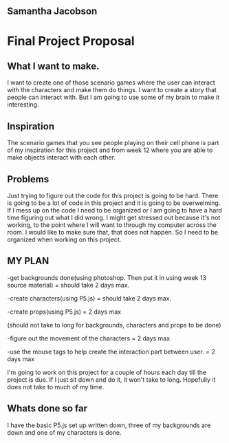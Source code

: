 ## Samantha Jacobson
# Final Project Proposal

## What I want to make.
I want to create one of those scenario games where the user can interact with the characters and make them do things. I want to create a story that people can interact with. But I am going to use some of my brain to make it interesting.

## Inspiration
The scenario games that you see people playing on their cell phone is part of my inspiration for this project and from week 12 where you are able to make objects interact with each other.

## Problems
Just trying to figure out the code for this project is going to be hard. There is going to be a lot of code in this project and it is going to be overwelming. If I mess up on the code I need to be organized or I am going to have a hard time figuring out what I did wrong. I might get stressed out because it's not working, to the point where I will want to through my computer across the room. I would like to make sure that, that does not happen. So I need to be organized when working on this project.

## MY PLAN
-get backgrounds done(using photoshop. Then put it in using week 13 source material) = should take 2 days max.

-create characters(using P5.js) = should take 2 days max.

-create props(using P5.js) = 2 days max

(should not take to long for backgrounds, characters and props to be done)

-figure out the movement of the characters = 2 days max

-use the mouse tags to help create the interaction part between user. = 2 days max

I'm going to work on this project for a couple of hours each day till the project is due. If I just sit down and do it, it won't take to long. Hopefully it does not take to much of my time.

## Whats done so far
I have the basic P5.js set up written down, three of my backgrounds are down and one of my characters is done.
